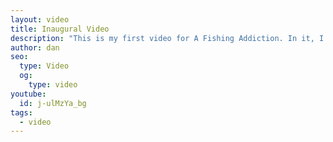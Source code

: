 ```yaml
---
layout: video
title: Inaugural Video
description: "This is my first video for A Fishing Addiction. In it, I discover a new pond along my commute and spend some time scoping it out and fishing it the next day."
author: dan
seo:
  type: Video
  og:
    type: video
youtube:
  id: j-ulMzYa_bg
tags:
  - video
---
```


